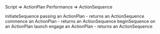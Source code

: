 Script => ActionPlan
Performance => ActionSequence

initiateSequence passing an ActionPlan - returns an ActionSequence
commence an ActionPlan - returns an ActionSequence
beginSequence on an ActionPlan
launch
engage an ActionPlan - returns an ActionSequence
